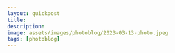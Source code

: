 ```yaml
---
layout: quickpost
title: 
description: 
image: assets/images/photoblog/2023-03-13-photo.jpeg
tags: [photoblog]
---
```

